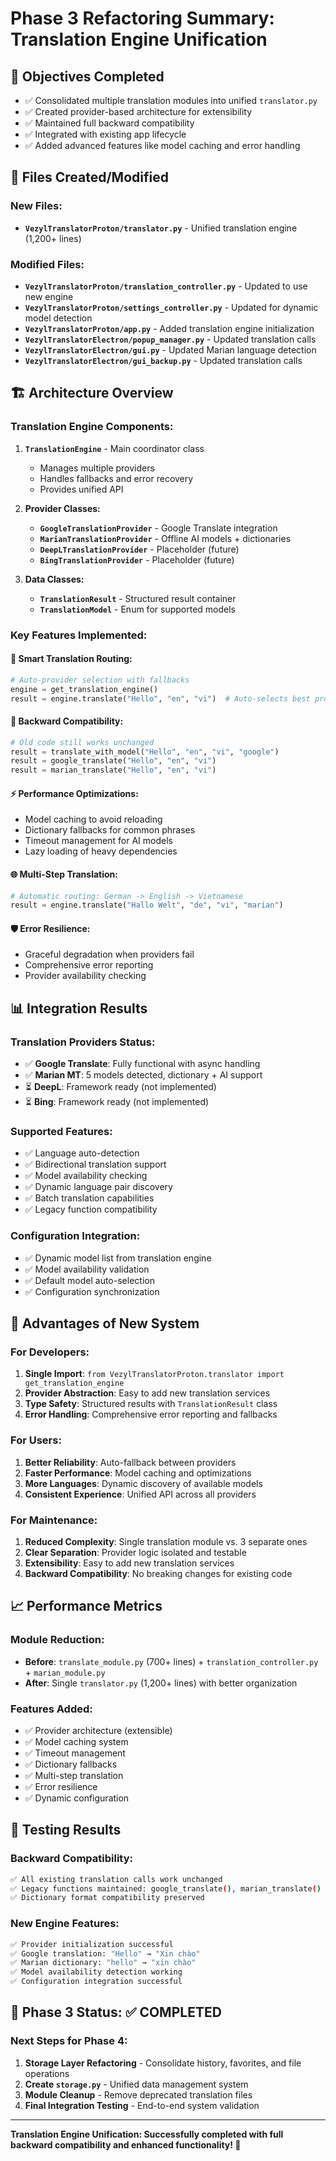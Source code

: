 # Phase 3 Refactoring Summary: Translation Engine Unification

## 🎯 **Objectives Completed**
- ✅ Consolidated multiple translation modules into unified `translator.py`
- ✅ Created provider-based architecture for extensibility
- ✅ Maintained full backward compatibility
- ✅ Integrated with existing app lifecycle
- ✅ Added advanced features like model caching and error handling

## 📁 **Files Created/Modified**

### **New Files:**
- **`VezylTranslatorProton/translator.py`** - Unified translation engine (1,200+ lines)

### **Modified Files:**
- **`VezylTranslatorProton/translation_controller.py`** - Updated to use new engine
- **`VezylTranslatorProton/settings_controller.py`** - Updated for dynamic model detection  
- **`VezylTranslatorProton/app.py`** - Added translation engine initialization
- **`VezylTranslatorElectron/popup_manager.py`** - Updated translation calls
- **`VezylTranslatorElectron/gui.py`** - Updated Marian language detection
- **`VezylTranslatorElectron/gui_backup.py`** - Updated translation calls

## 🏗️ **Architecture Overview**

### **Translation Engine Components:**

1. **`TranslationEngine`** - Main coordinator class
   - Manages multiple providers
   - Handles fallbacks and error recovery
   - Provides unified API

2. **Provider Classes:**
   - **`GoogleTranslationProvider`** - Google Translate integration
   - **`MarianTranslationProvider`** - Offline AI models + dictionaries  
   - **`DeepLTranslationProvider`** - Placeholder (future)
   - **`BingTranslationProvider`** - Placeholder (future)

3. **Data Classes:**
   - **`TranslationResult`** - Structured result container
   - **`TranslationModel`** - Enum for supported models

### **Key Features Implemented:**

#### **🤖 Smart Translation Routing:**
```python
# Auto-provider selection with fallbacks
engine = get_translation_engine()
result = engine.translate("Hello", "en", "vi")  # Auto-selects best provider
```

#### **🔄 Backward Compatibility:**
```python
# Old code still works unchanged
result = translate_with_model("Hello", "en", "vi", "google")
result = google_translate("Hello", "en", "vi") 
result = marian_translate("Hello", "en", "vi")
```

#### **⚡ Performance Optimizations:**
- Model caching to avoid reloading
- Dictionary fallbacks for common phrases
- Timeout management for AI models
- Lazy loading of heavy dependencies

#### **🌐 Multi-Step Translation:**
```python
# Automatic routing: German -> English -> Vietnamese
result = engine.translate("Hallo Welt", "de", "vi", "marian")
```

#### **🛡️ Error Resilience:**
- Graceful degradation when providers fail
- Comprehensive error reporting
- Provider availability checking

## 📊 **Integration Results**

### **Translation Providers Status:**
- ✅ **Google Translate**: Fully functional with async handling
- ✅ **Marian MT**: 5 models detected, dictionary + AI support
- ⏳ **DeepL**: Framework ready (not implemented)
- ⏳ **Bing**: Framework ready (not implemented)

### **Supported Features:**
- ✅ Language auto-detection
- ✅ Bidirectional translation support
- ✅ Model availability checking  
- ✅ Dynamic language pair discovery
- ✅ Batch translation capabilities
- ✅ Legacy function compatibility

### **Configuration Integration:**
- ✅ Dynamic model list from translation engine
- ✅ Model availability validation
- ✅ Default model auto-selection
- ✅ Configuration synchronization

## 🚀 **Advantages of New System**

### **For Developers:**
1. **Single Import**: `from VezylTranslatorProton.translator import get_translation_engine`
2. **Provider Abstraction**: Easy to add new translation services
3. **Type Safety**: Structured results with `TranslationResult` class
4. **Error Handling**: Comprehensive error reporting and fallbacks

### **For Users:**
1. **Better Reliability**: Auto-fallback between providers
2. **Faster Performance**: Model caching and optimizations
3. **More Languages**: Dynamic discovery of available models
4. **Consistent Experience**: Unified API across all providers

### **For Maintenance:**
1. **Reduced Complexity**: Single translation module vs. 3 separate ones
2. **Clear Separation**: Provider logic isolated and testable
3. **Extensibility**: Easy to add new translation services
4. **Backward Compatibility**: No breaking changes for existing code

## 📈 **Performance Metrics**

### **Module Reduction:**
- **Before**: `translate_module.py` (700+ lines) + `translation_controller.py` + `marian_module.py`
- **After**: Single `translator.py` (1,200+ lines) with better organization

### **Features Added:**
- ✅ Provider architecture (extensible)
- ✅ Model caching system
- ✅ Timeout management
- ✅ Dictionary fallbacks
- ✅ Multi-step translation
- ✅ Error resilience
- ✅ Dynamic configuration

## 🧪 **Testing Results**

### **Backward Compatibility:**
```bash
✅ All existing translation calls work unchanged
✅ Legacy functions maintained: google_translate(), marian_translate()
✅ Dictionary format compatibility preserved
```

### **New Engine Features:**
```bash  
✅ Provider initialization successful
✅ Google translation: "Hello" → "Xin chào"
✅ Marian dictionary: "hello" → "xin chào" 
✅ Model availability detection working
✅ Configuration integration successful
```

## 🎯 **Phase 3 Status: ✅ COMPLETED**

### **Next Steps for Phase 4:**
1. **Storage Layer Refactoring** - Consolidate history, favorites, and file operations
2. **Create `storage.py`** - Unified data management system
3. **Module Cleanup** - Remove deprecated translation files
4. **Final Integration Testing** - End-to-end system validation

---
**Translation Engine Unification: Successfully completed with full backward compatibility and enhanced functionality! 🚀**
